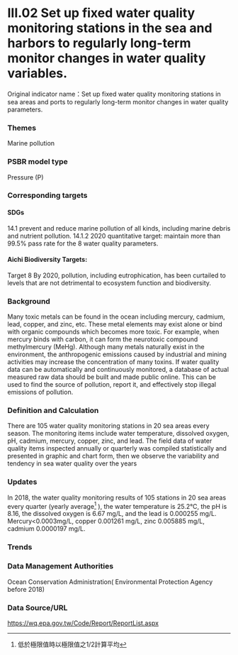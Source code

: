 # III.02 Set up fixed water quality monitoring stations in the sea and harbors to regularly long-term monitor changes in water quality variables.
Original indicator name：Set up fixed water quality monitoring stations in sea areas and ports to regularly long-term monitor changes in water quality parameters.

<script type="text/javascript" src="http://cdn.mathjax.org/mathjax/latest/MathJax.js?config=TeX-AMS-MML_HTMLorMML"></script>

### Themes
Marine pollution
### PSBR model type
Pressure (P)
### Corresponding targets
#### SDGs
14.1 prevent and reduce marine pollution of all kinds, including marine debris and nutrient pollution. 14.1.2 2020 quantitative target: maintain more than 99.5% pass rate for the 8 water quality parameters.
#### Aichi Biodiversity Targets:
Target 8 By 2020, pollution, including eutrophication, has been curtailed to levels that are not detrimental to ecosystem function and biodiversity.
### Background
Many toxic metals can be found in the ocean including mercury, cadmium, lead, copper, and zinc, etc. These metal elements may exist alone or bind with organic compounds which becomes more toxic. For example, when mercury binds with carbon, it can form the neurotoxic compound methylmercury (MeHg). Although many metals naturally exist in the environment, the anthropogenic emissions caused by industrial and mining activities may increase the concentration of many toxins. If water quality data can be automatically and continuously monitored, a database of actual measured raw data should be built and made public online. This can be used to find the source of pollution, report it, and effectively stop illegal emissions of pollution.
### Definition and Calculation
There are 105 water quality monitoring stations in 20 sea areas every season. The monitoring items include water temperature, dissolved oxygen, pH, cadmium, mercury, copper, zinc, and lead. The field data of water quality items inspected annually or quarterly was compiled statistically and presented in graphic and chart form, then we observe the variability and tendency in sea water quality over the years
### Updates
In 2018, the water quality monitoring results of 105 stations in 20 sea areas every quarter (yearly average[^first] ), the water temperature is 25.2℃, the pH is 8.16, the dissolved oxygen is 6.67 mg/L, and the lead is 0.000255 mg/L. Mercury<0.0003mg/L, copper 0.001261 mg/L, zinc 0.005885 mg/L, cadmium 0.0000197 mg/L.
[^first]: 低於極限值時以極限值之1/2計算平均
### Trends
### Data Management Authorities
Ocean Conservation Administration( Environmental Protection Agency before 2018)
### Data Source/URL
https://wq.epa.gov.tw/Code/Report/ReportList.aspx
